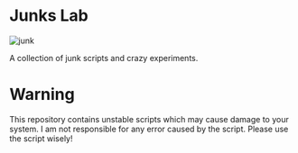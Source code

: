 # Junks Lab

![junk](https://encrypted-tbn0.gstatic.com/images?q=tbn:ANd9GcTRnMSqqawzSB6qnbi6EZK4DczaM6biwQd69hsv71DFKUf3dWm2nw)

A collection of junk scripts and crazy experiments.

# Warning

This repository contains unstable scripts which may cause damage to your system. I am not 
responsible for any error caused by the script. Please use the script wisely!
